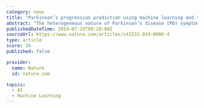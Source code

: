```yaml
---
category: news
title: "Parkinson’s progression prediction using machine learning and serum cytokines"
abstract: "The heterogeneous nature of Parkinson’s disease (PD) symptoms and variability in their progression complicates patient treatment and interpretation of clinical trials. Consequently, there is much interest in developing models that can predict PD progression."
publishedDateTime: 2019-07-25T09:20:00Z
sourceUrl: https://www.nature.com/articles/s41531-019-0086-4
type: article
score: 34
published: false

provider:
  name: Nature
  id: nature.com

topics:
  - AI
  - Machine Learning
---
```

